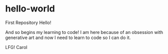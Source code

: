 # hello-world
First Repository
Hello!

And so begins my learning to code! I am here because of an obsession with generative art and now I need to learn to code so I can do it. 

LFG!
Carol
